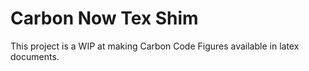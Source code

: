 # Carbon Now Tex Shim

This project is a WIP at making Carbon Code Figures available in latex documents.
